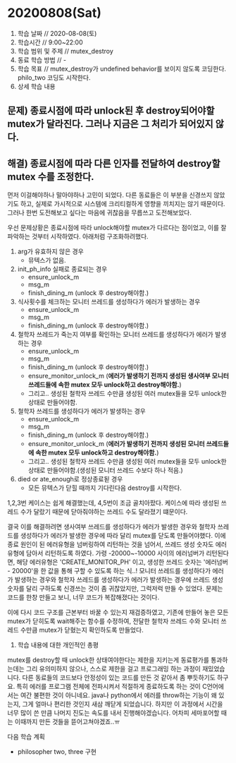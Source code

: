 # 20200808\(Sat\)

1. 학습 날짜 // 2020-08-08\(토\)
2. 학습시간 // 9:00~22:00
3. 학습 범위 및 주제 // mutex\_destroy
4. 동료 학습 방법 // -
5. 학습 목표 // mutex\_destroy가 undefined behavior를 보이지 않도록 코딩한다. philo\_two 코딩도 시작한다.
6. 상세 학습 내용

## 문제\) 종료시점에 따라 unlock된 후 destroy되어야할 mutex가 달라진다. 그러나 지금은 그 처리가 되어있지 않다.

## 해결\) 종료시점에 따라 다른 인자를 전달하여 destroy할 mutex 수를 조정한다.

먼저 이걸해야하나 말아야하나 고민이 되었다. 다른 동료들은 이 부분을 신경쓰지 않았기도 하고, 실제로 가시적으로 시스템에 크리티컬하게 영향을 끼치지는 않기 때문이다. 그러나 한번 도전해보고 싶다는 마음에 귀찮음을 무릅쓰고 도전해보았다.

우선 문제상황은 종료시점에 따라 unlock해야할 mutex가 다르다는 점이었고, 이를 잘 파악하는 것부터 시작하였다. 아래처럼 구조화하려했다.

1. arg가 유효하지 않은 경우
   * 뮤텍스가 없음.
2. init\_ph\_info 실패로 종료되는 경우
   * ensure\_unlock\_m
   * msg\_m
   * finish\_dining\_m \(unlock 후 destroy해야함.\)
3. 식사횟수를 체크하는 모니터 쓰레드를 생성하다가 에러가 발생하는 경우
   * ensure\_unlock\_m
   * msg\_m
   * finish\_dining\_m \(unlock 후 destroy해야함.\)
4. 철학자 쓰레드가 죽는지 여부를 확인하는 모니터 쓰레드를 생성하다가 에러가 발생하는 경우
   * ensure\_unlock\_m
   * msg\_m
   * finish\_dining\_m \(unlock 후 destroy해야함.\)
   * ensure\_monitor\_unlock\_m \(**에러가 발생하기 전까지 생성된 생사여부 모니터 쓰레드들에 속한 mutex 모두 unlock하고 destroy해야함.**\)
   * 그리고.. 생성된 철학자 쓰레드 수만큼 생성된 여러 mutex들을 모두 unlock한 상태로 만들어야함.
5. 철학자 쓰레드를 생성하다가 에러가 발생하는 경우
   * ensure\_unlock\_m
   * msg\_m
   * finish\_dining\_m \(unlock 후 destroy해야함.\)
   * ensure\_monitor\_unlock\_m \(**에러가 발생하기 전까지 생성된 모니터 쓰레드들에 속한 mutex 모두 unlock하고 destroy해야함.**\)
   * 그리고.. 생성된 철학자 쓰레드 수만큼 생성된 여러 mutex들을 모두 unlock한 상태로 만들어야함.\(생성된 모니터 쓰레드 수보다 하나 적음.\)
6. died or ate\_enough로 정상종료됟 경우
   * 모든 뮤텍스가 닫힐 때까지 기다린다음 destroy를 시작한다.

1,2,3번 케이스는 쉽게 해결했는데, 4,5번이 조금 골치아팠다. 케이스에 따라 생성된 쓰레드 수가 달랐기 때문에 닫아줘야하는 쓰레드 수도 달라졌기 떄문이다.

결국 이를 해결하려면 생사여부 쓰레드를 생성하다가 에러가 발생한 경우와 철학자 쓰레드를 생성하다가 에러가 발생한 경우에 따라 달리 mutex를 닫도록 만들어야했다. 이에 종료 원인이 된 에러유형을 넘버링하여 리턴하는 것을 넘어서, 쓰레드 생성 숫자도 에러유형에 담아서 리턴하도록 하였다. 가령 -20000~-10000 사이의 에러넘버가 리턴된다면, 해당 에러유형은 'CREATE\_MONITOR\_PH' 이고, 생성한 쓰레드 숫자는 '에러넘버 - 20000'을 한 값을 통해 구할 수 있도록 하는 식..! 모니터 쓰레드를 생성하다가 에러가 발생하는 경우와 철학자 쓰레드를 생성하다가 에러가 발생하는 경우에 쓰레드 생성 숫자를 달리 구하도록 신경쓰는 것이 좀 귀찮았지만, 그럭저럭 만들 수 있었다. 문제는 코드를 한창 만들고 보니, 너무 코드가 복잡해졌다는 것이다.

이에 다시 코드 구조를 근본부터 바꿀 수 있는지 재검증하였고, 기존에 만들어 놓은 모든 mutex가 닫히도록 wait해주는 함수를 수정하여, 전달한 철학자 쓰레드 수와 모니터 쓰레드 수만큼 mutex가 닫혔는지 확인하도록 만들었다.

1. 학습 내용에 대한 개인적인 총평 

mutex를 destroy할 때 unlock한 상태여야한다는 제한을 지키는게 동료평가를 통과하는데는 그리 유의미하지 않으나, 스스로 제한을 걸고 프로그래밍 하는 과정이 재밌었습니다. 다른 동료들의 코드보다 안정성이 있는 코드를 만든 것 같아서 좀 뿌듯하기도 하구요. 특히 에러를 프로그램 전체에 전파시켜서 적절하게 종료하도록 하는 것이 C언어에서는 여간 불편한 것이 아니네요. java나 python에서 에러를 throw하는 기능이 왜 있는지, 그게 얼마나 편리한 것인지 새삼 깨닫게 되었습니다. 하지만 이 과정에서 시간을 너무 많이 쓴 만큼 나머지 진도는 속도를 내서 진행해야겠습니다. 어차피 세마포어할 때는 이때까지 만든 것들을 뜯어고쳐야겠죠..ㅠ

다음 학습 계획

* philosopher two, three 구현


